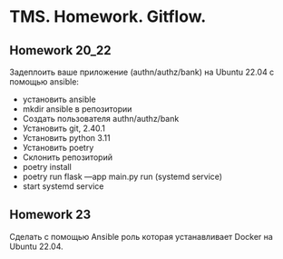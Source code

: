 # TMS. Homework. Gitflow.
## Homework 20_22
Задеплоить ваше приложение (authn/authz/bank) на Ubuntu 22.04 c помощью ansible:
* установить ansible
* mkdir ansible в репозитории 
* Создать пользователя authn/authz/bank
* Установить git, 2.40.1
* Установить python 3.11
* Установить poetry
* Склонить репозиторий 
* poetry install
* poetry run flask —app main.py run (systemd service)
* start systemd service

## Homework 23
Cделать с помощью Ansible  роль которая устанавливает Docker на Ubuntu 22.04.